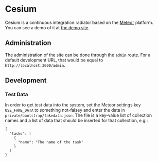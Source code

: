 # Cesium

Cesium is a continuous integration radiator based on the [Meteor](http://meteor.com) platform. You can see a demo of it at [the demo site](http://cesium.meteor.com).

## Administration
The administration of the site can be done through the `admin` route. For a default development URL, that would be equal to `http://localhost:3000/admin`.

## Development

### Test Data
In order to get test data into the system, set the Meteor.settings key `USE_FAKE_DATA` to something not-falsey and enter the data in `private/bootstrap/fakedata.json`. The file is a key-value list of collection names and a list of data that should be inserted for that collection, e.g.:

    {
      "tasks": [
        {
          "name": "The name of the task"
        }
      ]
    }

